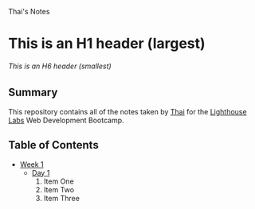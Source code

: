 Thai's Notes
# This is an H1 header (largest)
###### This is an H6 header (smallest)
## Summary
This repository contains all of the notes taken by [Thai](https://github.com/Thainnt) for the [Lighthouse Labs](https://www.lighthouselabs.ca/) Web Development Bootcamp.
## Table of Contents
* [Week 1](/Week_1)
  * [Day 1](/Week_1/Day_1)
    1. Item One
    2. Item Two
    3. Item Three